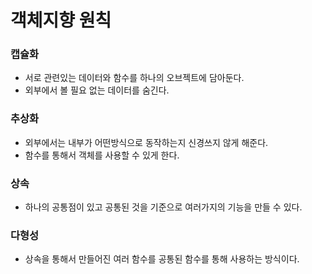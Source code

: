 # 객체지향 원칙

### 캡슐화

- 서로 관련있는 데이터와 함수를 하나의 오브젝트에 담아둔다.
- 외부에서 볼 필요 없는 데이터를 숨긴다.

### 추상화

- 외부에서는 내부가 어떤방식으로 동작하는지 신경쓰지 않게 해준다.
- 함수를 통해서 객체를 사용할 수 있게 한다.

### 상속

- 하나의 공통점이 있고 공통된 것을 기준으로 여러가지의 기능을 만들 수 있다.

### 다형성

- 상속을 통해서 만들어진 여러 함수를 공통된 함수를 통해 사용하는 방식이다.

